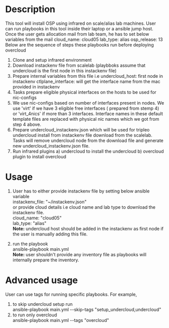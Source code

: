 # Description
This tool will install OSP using infrared on scale/alias lab machines.
User can run playbooks in this tool inside their laptop or a ansible jump host.
Once the user gets allocation mail from lab team, he has to set below variables from the mail
cloud_name: cloud05
lab_type: alias
osp_release: 13
Below are the sequence of steps these playbooks run before deploying overcloud
1) Clone and setup infrared environment
2) Download instackenv file from scalelab (playbboks assume that undercloud is the first node in this instackenv file)
3) Prepare internal variables from this file i.e
   undercloud_host: first node in instackenv
   ctlplane_interface: will get the interface name from the mac provided in instackenv
4) Tasks prepare eligible physical interfaces on the hosts to be used for nic-configs
5) We use nic-configs based on number of interfaces present in nodes.
   We use 'virt' if we have 3 eligible free interfaces ( prepared from stemp 4)
   or 'virt_4nics' if more than 3 interfaces.
   Interface names in these default template files are replaced with physical nic names which we got from step 4 above.
6) Prepare undercloud_instackenv.json which will be used for tripleo undercloud install from instackenv file download from the scalelab.
   Tasks will remove undercloud node from the download file and generate new undercloud_instackenv.json file.
7) Run infrared plugins
   a) undercloud to install the undercloud
   b) overcloud plugin to install overcloud

# Usage
1) User has to either provide instackenv file by setting below ansible variable  
instackenv_file: "~/instackenv.json"  
or provide cloud details i.e cloud name and lab type to download the instackenv file.  
cloud_name: "cloud05"  
lab_type: "alias"  
**Note:** undercloud host should be added in the instackenv as first node if the user is manually adding this file.

2) run the playbook  
ansible-playbook main.yml  
**Note:** user shouldn't provide any inventory file as playbooks will internally prepare the inventory.

# Advanced usage
User can use tags for running specific playbooks. For example,
1) to skip undercloud setup run  
   ansible-playbook main.yml --skip-tags "setup_undercloud,undercloud"
2) to run only overcloud  
   ansible-playbook main.yml --tags "overcloud"
